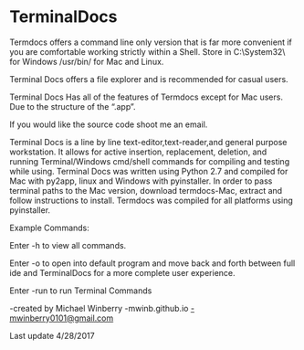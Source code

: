 # TerminalDocs

Termdocs offers a command line only version that is far more convenient if you are comfortable working strictly within a Shell. Store in C:\System32\ for Windows /usr/bin/ for Mac and Linux. 

Terminal Docs offers a file explorer and is recommended for casual users. 

Terminal Docs Has all of the features of Termdocs except  for Mac users. Due to the structure of the “.app”. 

If you would like the source code shoot me an email. 

Terminal Docs is a line by line text-editor,text-reader,and general purpose workstation. It allows for active insertion, replacement, deletion, and running Terminal/Windows cmd/shell commands for compiling and testing while using. Terminal Docs was written using Python 2.7 and compiled for Mac with py2app, linux and Windows with pyinstaller. In order to pass terminal paths to the Mac version, download termdocs-Mac, extract and follow instructions to install. Termdocs was compiled for all platforms using pyinstaller. 

Example Commands:

Enter -h to view all commands. 

Enter -o to open into default program and move back and forth between full ide and TerminalDocs for a more complete user experience. 

Enter -run to run Terminal Commands
 
-created by Michael Winberry
-mwinb.github.io
-mwinberry0101@gmail.com

Last update 4/28/2017
